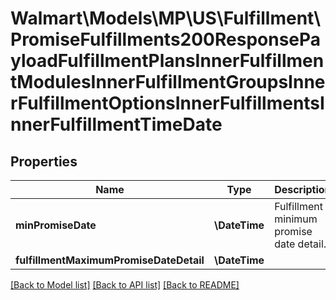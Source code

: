 # Walmart\Models\MP\US\Fulfillment\PromiseFulfillments200ResponsePayloadFulfillmentPlansInnerFulfillmentModulesInnerFulfillmentGroupsInnerFulfillmentOptionsInnerFulfillmentsInnerFulfillmentTimeDate

## Properties

Name | Type | Description | Notes
------------ | ------------- | ------------- | -------------
**minPromiseDate** | **\DateTime** | Fulfillment minimum promise date detail. | [optional]
**fulfillmentMaximumPromiseDateDetail** | **\DateTime** |  | [optional]


[[Back to Model list]](./) [[Back to API list]](../../../../../README.md#supported-apis) [[Back to README]](../../../../../README.md)

